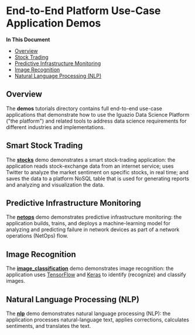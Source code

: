 
# End-to-End Platform Use-Case Application Demos

**In This Document**

- [Overview](#overview)
- [Stock Trading](#stocks-demo)
- [Predictive Infrastructure Monitoring](#netops-demo)
- [Image Recognition](#image-classification-demo)
- [Natural Language Processing (NLP)](#nlp-demo)

<a id="overview"></a>
## Overview

The **demos** tutorials directory contains full end-to-end use-case applications that demonstrate how to use the Iguazio Data Science Platform ("the platform") and related tools to address data science requirements for different industries and implementations.

<a id="stocks-demo"></a>
## Smart Stock Trading

The [**stocks**](stocks/read_stocks.ipynb) demo demonstrates a smart stock-trading application: 
the application reads stock-exchange data from an internet service; uses Twitter to analyze the market sentiment on specific stocks, in real time; and saves the data to a platform NoSQL table that is used for generating reports and analyzing and visualization the data.

<a id="netops-demo"></a>
## Predictive Infrastructure Monitoring

The [**netops**](netops/generator.ipynb) demo demonstrates predictive infrastructure monitoring: the application builds, trains, and deploys a machine-learning model for analyzing and predicting failure in network devices as part of a network operations (NetOps) flow.

<a id="image-classification-demo"></a>
## Image Recognition

The [**image_classification**](image_classification/keras-cnn-dog-or-cat-classification.ipynb) demo demonstrates image recognition: the application uses [TensorFlow](https://www.tensorflow.org/) and [Keras](https://keras.io/) to identify (recognize) and classify images.

<a id="nlp-demo"></a>
## Natural Language Processing (NLP)

The [**nlp**](nlp/nlp-example.ipynb) demo demonstrates natural language processing (NLP): the application processes natural-language text, applies corrections, calculates sentiments, and translates the text.
